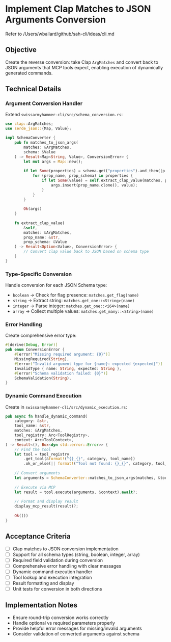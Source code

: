 # Implement Clap Matches to JSON Arguments Conversion

Refer to /Users/wballard/github/sah-cli/ideas/cli.md

## Objective
Create the reverse conversion: take Clap `ArgMatches` and convert back to JSON arguments that MCP tools expect, enabling execution of dynamically generated commands.

## Technical Details

### Argument Conversion Handler
Extend `swissarmyhammer-cli/src/schema_conversion.rs`:

```rust
use clap::ArgMatches;
use serde_json::{Map, Value};

impl SchemaConverter {
    pub fn matches_to_json_args(
        matches: &ArgMatches, 
        schema: &Value
    ) -> Result<Map<String, Value>, ConversionError> {
        let mut args = Map::new();
        
        if let Some(properties) = schema.get("properties").and_then(|p| p.as_object()) {
            for (prop_name, prop_schema) in properties {
                if let Some(value) = self.extract_clap_value(matches, prop_name, prop_schema)? {
                    args.insert(prop_name.clone(), value);
                }
            }
        }
        
        Ok(args)
    }
    
    fn extract_clap_value(
        &self,
        matches: &ArgMatches,
        prop_name: &str,
        prop_schema: &Value
    ) -> Result<Option<Value>, ConversionError> {
        // Convert clap value back to JSON based on schema type
    }
}
```

### Type-Specific Conversion
Handle conversion for each JSON Schema type:
- `boolean` → Check for flag presence: `matches.get_flag(name)`
- `string` → Extract string: `matches.get_one::<String>(name)`  
- `integer` → Parse integer: `matches.get_one::<i64>(name)`
- `array` → Collect multiple values: `matches.get_many::<String>(name)`

### Error Handling
Create comprehensive error type:

```rust
#[derive(Debug, Error)]
pub enum ConversionError {
    #[error("Missing required argument: {0}")]
    MissingRequired(String),
    #[error("Invalid argument type for {name}: expected {expected}")]
    InvalidType { name: String, expected: String },
    #[error("Schema validation failed: {0}")]
    SchemaValidation(String),
}
```

### Dynamic Command Execution
Create in `swissarmyhammer-cli/src/dynamic_execution.rs`:

```rust
pub async fn handle_dynamic_command(
    category: &str,
    tool_name: &str, 
    matches: &ArgMatches,
    tool_registry: Arc<ToolRegistry>,
    context: Arc<ToolContext>,
) -> Result<(), Box<dyn std::error::Error>> {
    // Find the tool
    let tool = tool_registry
        .get_tool(&format!("{}_{}", category, tool_name))
        .ok_or_else(|| format!("Tool not found: {}_{}", category, tool_name))?;
        
    // Convert arguments  
    let arguments = SchemaConverter::matches_to_json_args(matches, &tool.schema())?;
    
    // Execute via MCP
    let result = tool.execute(arguments, &context).await?;
    
    // Format and display result
    display_mcp_result(result)?;
    
    Ok(())
}
```

## Acceptance Criteria
- [ ] Clap matches to JSON conversion implementation
- [ ] Support for all schema types (string, boolean, integer, array)
- [ ] Required field validation during conversion
- [ ] Comprehensive error handling with clear messages
- [ ] Dynamic command execution handler
- [ ] Tool lookup and execution integration
- [ ] Result formatting and display
- [ ] Unit tests for conversion in both directions

## Implementation Notes
- Ensure round-trip conversion works correctly
- Handle optional vs required parameters properly
- Provide helpful error messages for missing/invalid arguments
- Consider validation of converted arguments against schema